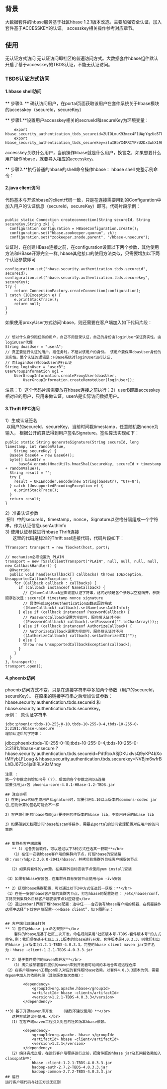 ## 背景
大数据套件的hbase服务基于社区hbase 1.2.1版本改造。主要加强安全认证，加入套件基于ACCESSKEY的认证。
accesskey相关操作参考对应章节。
## 使用
无认证方式访问
无认证访问即社区的普遍访问方式。大数据套件hbase组件默认开启了基于accesskey的TBDS认证，不能无认证访问。

### TBDS认证方式访问
#### 1.hbase shell访问
** 步骤0. ** 确认访问用户，在portal页面获取该用户在套件系统关于hbase模块的accesskey（secureId，secureKey）

 ** 步骤1.**设置用户accesskey相关的secrueId和secureKey为环境变量：
```
    export hbase_security_authentication_tbds_secureid=2UIOLmuK93mcc4F1UWpYqzUo5TkfqFycJZiI 
    export hbase_security_authentication_tbds_securekey=zluIBbYX4RRIYPrU2Dx3whX19kBjTMTe 
```
accesskey关联什么用户，当前操作hbase就是什么用户，换言之，如果想要什么用户操作hbase，就要导入相应的accesskey。

** 步骤2.**执行普通的hbase的shell命令操作hbase：
	hbase shell
完整示例命令：


#### 2.java client访问
代码基本与开源hbase的client代码一致，只是在连接需要用到的Configuration中加入用户的认证信息（secureId，secureKey）即可。代码片段示例：
```

public static Connection createconnection(String secureId, String secureKey,String zk) {
  Configuration configuration = HBaseConfiguration.create();  
  configuration.set("hbase.zookeeper.quorum", zk);  
  configuration.set("zookeeper.znode.parent", "/hbase-unsecure");
  ```
  认证时，在创建HBase连接之前，在configuration设置以下两个参数，其他使用方法和HBase开源完全一样,
  hbase其他接口的使用方法类似，只需要增加以下两个认证参数即可
  ```
  configuration.set("hbase.security.authentication.tbds.secureid", secureId);  
  configuration.set("hbase.security.authentication.tbds.securekey", secureKey);  
  try {  
      return ConnectionFactory.createConnection(configuration);  
  } catch (IOException e) {  
      e.printStackTrace();
      return null;
  }
}
```  
如果使用proxyUser方式访问hbase，则还需要在客户端加入如下代码片段：
```

// 想以什么身份跑任务的用户，自己不用登录认证，自己的身份由loginUser保证真实性，由loginUser代理
String doasUser = "userA";
// 真正要进行认证的用户，跑任务时，不是以该用户的身份。 该用户要保障doasUser身份的真实性。整个认证的逻辑是：HBase系统对loginUser进行认证,
// 而loginUser对doasUser进行认证
String loginUser = "userB";
UserGroupInformation ugi =
    UserGroupInformation.createProxyUser(doasUser,
        UserGroupInformation.createRemoteUser(loginUser));
```
注意：1）这个代码片段需要放在hbase连接之前执行；2）userB即跟accesskey相对应的用户，只用来做认证，userA是实际访问数据用户。

#### 3.Thrift RPC访问
1）生成认证签名</br>
 以用户的secureId、secureKey，当前时间戳timestamp，任意随机数nonce为输入， 根据公开的算法得到用户签名Signature。签名算法实现如下：
```
public static String generateSignature(String secureId, long timestamp, int randomValue,
    String secureKey) {
  Base64 base64 = new Base64();
  byte[] baseStr =
      base64.encode(HmacUtils.hmacSha1(secureKey, secureId + timestamp + randomValue));
  String result = "";
  try {
    result = URLEncoder.encode(new String(baseStr), "UTF-8");
  } catch (UnsupportedEncodingException e) {
    e.printStackTrace();
  }
  return result;
}
```
2）准备认证参数</br>
 把1）中的secureId，timestamp，nonce，Signature以空格分隔组成一个字符串，作为认证信息userAuthInfo</br>
3) 使用认证参数进行hbase Thrift连接</br>
      这里的代码是标准的Thrift sasl连接代码，代码片段如下：
```
TTransport transport = new TSocket(host, port);

// mechanism必须设置为 PLAIN
transport = new TSaslClientTransport("PLAIN", null, null, null, null, new CallbackHandler() {
  @Override
  public void handle(Callback[] callbacks) throws IOException, UnsupportedCallbackException {
    for (Callback callback : callbacks) {
      if (callback instanceof NameCallback) {
        // 在NameCallBack里面设置认证字符串，格式必须是各个参数以空格隔开，参数顺序依次是：secureId timestamp nonce signature
        // 具体格式见getAuthentication函数返回的格式
        ((NameCallback) callback).setName(userAuthInfo);
      } else if (callback instanceof PasswordCallback) {
        // PasswordCallback设置为空即可，服务端认证时不用
        ((PasswordCallback) callback).setPassword("".toCharArray());;
      } else if (callback instanceof AuthorizeCallback) {
        // AuthorizeCallback设置为空即可，服务端认证时不用
        ((AuthorizeCallback) callback).setAuthorizedID("");
      } else {
        throw new UnsupportedCallbackException(callback);
      }
    }
  }
}, transport);
transport.open();
```
#### 4.phoenix访问
phoenix访问方式不变，只是在连接字符串中多加两个参数（用户的secureId，secureKey）。
在原来的链接字符串之后增加认证参数：hbase.security.authentication.tbds.secureid 和 hbase.security.authentication.tbds.securekey。 </br>
示例： 
原认证字符串</br>
```
jdbc:phoenix:tbds-10-255-0-10,tbds-10-255-0-4,tbds-10-255-0-2:2181:/hbase-unsecure ```
增加认证后的字符串：
```
jdbc:phoenix:tbds-10-255-0-10,tbds-10-255-0-4,tbds-10-255-0-2:2181:/hbase-unsecure ?hbase.security.authentication.tbds.secureid=PdtRcxASjDKUxlvsQ9yKP4bXotMYybLFLoug & hbase.security.authentication.tbds.securekey=NVBjm6wfrBLhDJ673c4jaBIRLV9zMnqy 
```
注意 ：
第一个参数之前增加问号（？），后面的各个参数之间以&连接
需要引用jar包 phoenix-core-4.8.1-HBase-1.2-TBDS.jar

## 注意事项
1）在用java代码生成用户Signature时，需要引用1.10以上版本的commons-codec jar包,否则计算的签名可能会不一样

2）客户端引用的hbase依赖jar要使用套件版本的hbase lib，不能用开源的hbase lib

3）如果碰到无权限访问hbase如scan等操作，需要去portal的访问管理配置对应用户的访问策略


## 集群外客户端部署
   ** 1）准备安装软件，可以通过以下3种方式任选其一获取**</br>
   （1）在任一安装hbase客户端的集群内节点，打包hbase的安装路径：/usr/hdp/2.2.0.0-2041/hbase/，并拷贝到集群外目标客户端安装节点

  （2）如果有套件的yum源，在集群外目标安装节点使用yum install安装

（3）如果有hbase安装包，在集群外目标安装节点使用rpm -ivh安装

** 2）获取hbase集群配置，可以通过以下2中方式任选其一获取：**</br>
（1）在任一安装hbase客户端的集群内节点，打包hbase的配置路径： /etc/hbase/conf，并拷贝到集群外目标客户端安装节点对应路径</br>
（2）通过ambari界面下载hbase配置：选中任一一台安装有hbase客户端的机器，在机器操作选项中选择“下载客户端配置-->Hbase client”，如下图所示：


## 客户端代码编译打包
** 1）套件版hbase jar命名规则**</br>
	套件的hbase是基于社区二次开发，命名规则采用"社区版本号-TBDS-套件版本号"的方式命名.例：我们现在基于社区1.2.1版本的hbase进行开发，套件版本是4.0.3.3，则我们打出的hbase jar版本为1.2.1-TBDS-4.0.3.3，完整的hbase client maven jar文件名为：hbase -client-1.2.1-TBDS-4.0.3.3.jar

** 2）基于套件提供的maven库开发**</br>
   （1）拷贝或部署套件提供的maven库到开发者可访问的本地仓库或远程仓库
（2）在客户端maven工程pom引入对应的套件版hbase依赖，以套件4.0.3.3版本为例，需要在pom中加入的依赖片段（其他版本依次类推）：

        <dependency>
            <groupId>org.apache.hbase</groupId>
            <artifactId> hbase -client</artifactId>
            <version>1.2.1-TBDS-4.0.3.3</version>
        </dependency>

**3）基于开源maven库开发	（强烈不建议使用）**</br>
   这种方式建议不使用。</br>
  （1）在客户端maven工程引入对应的社区版本hbase依赖。

        <dependency>
            <groupId>org.apache. hbase </groupId>
            <artifactId> hbase -client</artifactId>
            <version>1.2.1</version>
        </dependency>
  （2）编译完成之后，在运行客户端程序运行之前，把套件版的hbase jar及其间接依赖加入classpath中：
			hbase -client-1.2.1-TBDS-4.0.3.3.jar
			hadoop-auth-2.7.2-TBDS-4.0.3.3.jar
			hadoop-common-2.7.2-TBDS-4.0.3.3.jar
## 运行
运行客户端代码与社区方式无区别
